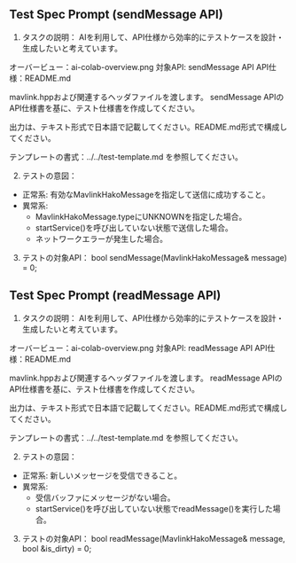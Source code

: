 ## Test Spec Prompt (sendMessage API)

1. タスクの説明：
AIを利用して、API仕様から効率的にテストケースを設計・生成したいと考えています。

オーバービュー：ai-colab-overview.png
対象API: sendMessage API
API仕様：README.md

mavlink.hppおよび関連するヘッダファイルを渡します。
sendMessage APIのAPI仕様書を基に、テスト仕様書を作成してください。

出力は、テキスト形式で日本語で記載してください。README.md形式で構成してください。

テンプレートの書式：../../test-template.md を参照してください。

2. テストの意図：
- 正常系: 有効なMavlinkHakoMessageを指定して送信に成功すること。
- 異常系:
  - MavlinkHakoMessage.typeにUNKNOWNを指定した場合。
  - startService()を呼び出していない状態で送信した場合。
  - ネットワークエラーが発生した場合。

3. テストの対象API：
bool sendMessage(MavlinkHakoMessage& message) = 0;

## Test Spec Prompt (readMessage API)

1. タスクの説明：
AIを利用して、API仕様から効率的にテストケースを設計・生成したいと考えています。

オーバービュー：ai-colab-overview.png
対象API: readMessage API
API仕様：README.md

mavlink.hppおよび関連するヘッダファイルを渡します。
readMessage APIのAPI仕様書を基に、テスト仕様書を作成してください。

出力は、テキスト形式で日本語で記載してください。README.md形式で構成してください。

テンプレートの書式：../../test-template.md を参照してください。

2. テストの意図：
- 正常系: 新しいメッセージを受信できること。
- 異常系:
  - 受信バッファにメッセージがない場合。
  - startService()を呼び出していない状態でreadMessage()を実行した場合。

3. テストの対象API：
bool readMessage(MavlinkHakoMessage& message, bool &is_dirty) = 0;
